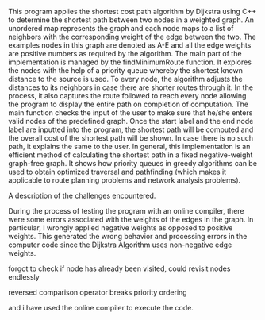 This program applies the shortest cost path algorithm by Dijkstra using C++ to determine the shortest path between two nodes in a weighted graph. An unordered map represents the graph and each node maps to a list of neighbors with the corresponding weight of the edge between the two. The examples nodes in this graph are denoted as A-E and all the edge weights are positive numbers as required by the algorithm.
The main part of the implementation is managed by the findMinimumRoute function. It explores the nodes with the help of a priority queue whereby the shortest known distance to the source is used. To every node, the algorithm adjusts the distances to its neighbors in case there are shorter routes through it. In the process, it also captures the route followed to reach every node allowing the program to display the entire path on completion of computation.
The main function checks the input of the user to make sure that he/she enters valid nodes of the predefined graph. Once the start label and the end node label are inputted into the program, the shortest path will be computed and the overall cost of the shortest path will be shown. In case there is no such path, it explains the same to the user.
In general, this implementation is an efficient method of calculating the shortest path in a fixed negative-weight graph-free graph. It shows how priority queues in greedy algorithms can be used to obtain optimized traversal and pathfinding (which makes it applicable to route planning problems and network analysis problems).


A description of the challenges encountered.

During the process of testing the program with an online compiler, there were some errors associated with the weights of the edges in the graph. In particular, I wrongly applied negative weights as opposed to positive weights. This generated the wrong behavior and processing errors in the computer code since the Dijkstra Algorithm uses non-negative edge weights.

forgot to check if node has already been visited, could revisit nodes endlessly

reversed comparison operator breaks priority ordering


and i have used the online compiler to execute the code.
        
